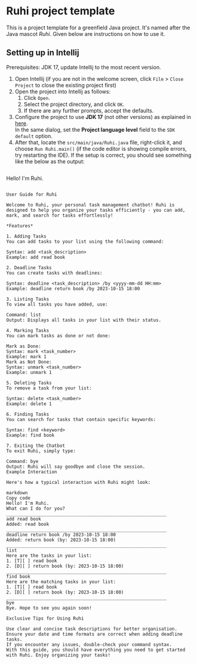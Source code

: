 # Ruhi project template

This is a project template for a greenfield Java project. It's named after the Java mascot _Ruhi_. Given below are instructions on how to use it.

## Setting up in Intellij

Prerequisites: JDK 17, update Intellij to the most recent version.

1. Open Intellij (if you are not in the welcome screen, click `File` > `Close Project` to close the existing project first)
1. Open the project into Intellij as follows:
   1. Click `Open`.
   1. Select the project directory, and click `OK`.
   1. If there are any further prompts, accept the defaults.
1. Configure the project to use **JDK 17** (not other versions) as explained in [here](https://www.jetbrains.com/help/idea/sdk.html#set-up-jdk).<br>
   In the same dialog, set the **Project language level** field to the `SDK default` option.
3. After that, locate the `src/main/java/Ruhi.java` file, right-click it, and choose `Run Ruhi.main()` (if the code editor is showing compile errors, try restarting the IDE). If the setup is correct, you should see something like the below as the output:
   ```
Hello! I'm Ruhi.

   ```

User Guide for Ruhi

Welcome to Ruhi, your personal task management chatbot! Ruhi is designed to help you organize your tasks efficiently - you can add, mark, and search for tasks effortlessly!

*Features*

1. Adding Tasks
You can add tasks to your list using the following command:

Syntax: add <task_description>
Example: add read book

2. Deadline Tasks
You can create tasks with deadlines:

Syntax: deadline <task_description> /by <yyyy-mm-dd HH:mm>
Example: deadline return book /by 2023-10-15 18:00

3. Listing Tasks
To view all tasks you have added, use:

Command: list
Output: Displays all tasks in your list with their status.

4. Marking Tasks
You can mark tasks as done or not done:

Mark as Done:
Syntax: mark <task_number>
Example: mark 1
Mark as Not Done:
Syntax: unmark <task_number>
Example: unmark 1

5. Deleting Tasks
To remove a task from your list:

Syntax: delete <task_number>
Example: delete 1

6. Finding Tasks
You can search for tasks that contain specific keywords:

Syntax: find <keyword>
Example: find book

7. Exiting the Chatbot
To exit Ruhi, simply type:

Command: bye
Output: Ruhi will say goodbye and close the session.
Example Interaction

Here's how a typical interaction with Ruhi might look:

markdown
Copy code
Hello! I'm Ruhi.
What can I do for you?
____________________________________________________________
add read book
Added: read book
____________________________________________________________
deadline return book /by 2023-10-15 18:00
Added: return book (by: 2023-10-15 18:00)
____________________________________________________________
list
Here are the tasks in your list:
1. [T][ ] read book
2. [D][ ] return book (by: 2023-10-15 18:00)
____________________________________________________________
find book
Here are the matching tasks in your list:
1. [T][ ] read book
2. [D][ ] return book (by: 2023-10-15 18:00)
____________________________________________________________
bye
Bye. Hope to see you again soon!

Exclusive Tips for Using Ruhi

Use clear and concise task descriptions for better organisation.
Ensure your date and time formats are correct when adding deadline tasks.
If you encounter any issues, double-check your command syntax.
With this guide, you should have everything you need to get started with Ruhi. Enjoy organizing your tasks!

